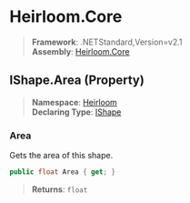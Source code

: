 # Heirloom.Core

> **Framework**: .NETStandard,Version=v2.1  
> **Assembly**: [Heirloom.Core][0]

## IShape.Area (Property)

> **Namespace**: [Heirloom][0]  
> **Declaring Type**: [IShape][1]

### Area

Gets the area of this shape.

```cs
public float Area { get; }
```

> **Returns**: `float`

[0]: ../../../Heirloom.Core.md
[1]: ../IShape.md
